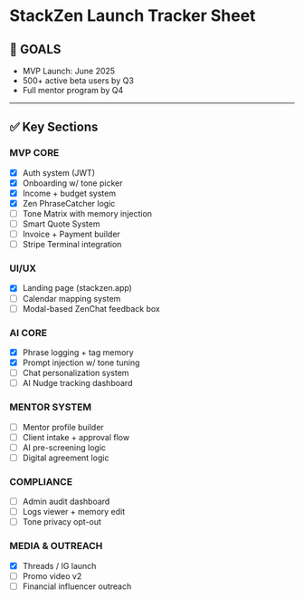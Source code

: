 # StackZen Launch Tracker Sheet

## 🚀 GOALS
- MVP Launch: June 2025
- 500+ active beta users by Q3
- Full mentor program by Q4

---

## ✅ Key Sections

### MVP CORE
- [x] Auth system (JWT)
- [x] Onboarding w/ tone picker
- [x] Income + budget system
- [x] Zen PhraseCatcher logic
- [ ] Tone Matrix with memory injection
- [ ] Smart Quote System
- [ ] Invoice + Payment builder
- [ ] Stripe Terminal integration

### UI/UX
- [x] Landing page (stackzen.app)
- [ ] Calendar mapping system
- [ ] Modal-based ZenChat feedback box

### AI CORE
- [x] Phrase logging + tag memory
- [x] Prompt injection w/ tone tuning
- [ ] Chat personalization system
- [ ] AI Nudge tracking dashboard

### MENTOR SYSTEM
- [ ] Mentor profile builder
- [ ] Client intake + approval flow
- [ ] AI pre-screening logic
- [ ] Digital agreement logic

### COMPLIANCE
- [ ] Admin audit dashboard
- [ ] Logs viewer + memory edit
- [ ] Tone privacy opt-out

### MEDIA & OUTREACH
- [x] Threads / IG launch
- [ ] Promo video v2
- [ ] Financial influencer outreach